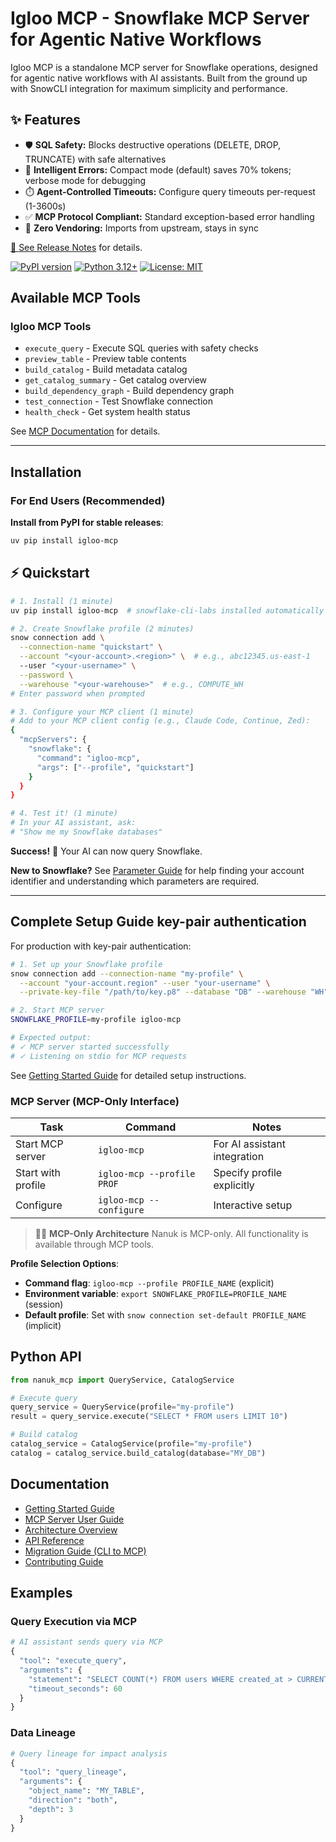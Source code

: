 # Igloo MCP - Snowflake MCP Server for Agentic Native Workflows


Igloo MCP is a standalone MCP server for Snowflake operations, designed for agentic native workflows with AI assistants. Built from the ground up with SnowCLI integration for maximum simplicity and performance.

## ✨ Features

- 🛡️ **SQL Safety:** Blocks destructive operations (DELETE, DROP, TRUNCATE) with safe alternatives
- 🧠 **Intelligent Errors:** Compact mode (default) saves 70% tokens; verbose mode for debugging
- ⏱️ **Agent-Controlled Timeouts:** Configure query timeouts per-request (1-3600s)
- ✅ **MCP Protocol Compliant:** Standard exception-based error handling
- 🚀 **Zero Vendoring:** Imports from upstream, stays in sync

[📖 See Release Notes](./RELEASE_NOTES.md) for details.

[![PyPI version](https://badge.fury.io/py/igloo-mcp.svg)](https://pypi.org/project/igloo-mcp/)
[![Python 3.12+](https://img.shields.io/badge/python-3.12+-blue.svg)](https://www.python.org/downloads/)
[![License: MIT](https://img.shields.io/badge/License-MIT-yellow.svg)](https://opensource.org/licenses/MIT)


## Available MCP Tools

### Igloo MCP Tools
- `execute_query` - Execute SQL queries with safety checks
- `preview_table` - Preview table contents
- `build_catalog` - Build metadata catalog
- `get_catalog_summary` - Get catalog overview
- `build_dependency_graph` - Build dependency graph
- `test_connection` - Test Snowflake connection
- `health_check` - Get system health status

See [MCP Documentation](docs/mcp/mcp_server_user_guide.md) for details.



---

## Installation

### For End Users (Recommended)

**Install from PyPI for stable releases**:
```bash
uv pip install igloo-mcp
```

## ⚡ Quickstart

```bash
# 1. Install (1 minute)
uv pip install igloo-mcp  # snowflake-cli-labs installed automatically

# 2. Create Snowflake profile (2 minutes)
snow connection add \
  --connection-name "quickstart" \
  --account "<your-account>.<region>" \  # e.g., abc12345.us-east-1
  --user "<your-username>" \
  --password \
  --warehouse "<your-warehouse>"  # e.g., COMPUTE_WH
# Enter password when prompted

# 3. Configure your MCP client (1 minute)
# Add to your MCP client config (e.g., Claude Code, Continue, Zed):
{
  "mcpServers": {
    "snowflake": {
      "command": "igloo-mcp",
      "args": ["--profile", "quickstart"]
    }
  }
}

# 4. Test it! (1 minute)
# In your AI assistant, ask:
# "Show me my Snowflake databases"
```

**Success!** 🎉 Your AI can now query Snowflake.

**New to Snowflake?** See [Parameter Guide](docs/getting-started.md#snowflake-parameters) for help finding your account identifier and understanding which parameters are required.

---

## Complete Setup Guide key-pair authentication

For production with key-pair authentication:

```bash
# 1. Set up your Snowflake profile
snow connection add --connection-name "my-profile" \
  --account "your-account.region" --user "your-username" \
  --private-key-file "/path/to/key.p8" --database "DB" --warehouse "WH"

# 2. Start MCP server
SNOWFLAKE_PROFILE=my-profile igloo-mcp

# Expected output:
# ✓ MCP server started successfully
# ✓ Listening on stdio for MCP requests
```

See [Getting Started Guide](docs/getting-started.md) for detailed setup instructions.

### MCP Server (MCP-Only Interface)

| Task | Command | Notes |
|------|---------|-------|
| Start MCP server | `igloo-mcp` | For AI assistant integration |
| Start with profile | `igloo-mcp --profile PROF` | Specify profile explicitly |
| Configure | `igloo-mcp --configure` | Interactive setup |

> 🐻‍❄️ **MCP-Only Architecture**
> Nanuk is MCP-only. All functionality is available through MCP tools.

**Profile Selection Options**:
- **Command flag**: `igloo-mcp --profile PROFILE_NAME` (explicit)
- **Environment variable**: `export SNOWFLAKE_PROFILE=PROFILE_NAME` (session)
- **Default profile**: Set with `snow connection set-default PROFILE_NAME` (implicit)

## Python API

```python
from nanuk_mcp import QueryService, CatalogService

# Execute query
query_service = QueryService(profile="my-profile")
result = query_service.execute("SELECT * FROM users LIMIT 10")

# Build catalog
catalog_service = CatalogService(profile="my-profile")
catalog = catalog_service.build_catalog(database="MY_DB")
```

## Documentation

- [Getting Started Guide](docs/getting-started.md)
- [MCP Server User Guide](docs/mcp/mcp_server_user_guide.md)
- [Architecture Overview](docs/architecture.md)
- [API Reference](docs/api/README.md)
- [Migration Guide (CLI to MCP)](docs/migration-guide.md)
- [Contributing Guide](CONTRIBUTING.md)

## Examples

### Query Execution via MCP

```python
# AI assistant sends query via MCP
{
  "tool": "execute_query",
  "arguments": {
    "statement": "SELECT COUNT(*) FROM users WHERE created_at > CURRENT_DATE - 30",
    "timeout_seconds": 60
  }
}
```

### Data Lineage

```python
# Query lineage for impact analysis
{
  "tool": "query_lineage",
  "arguments": {
    "object_name": "MY_TABLE",
    "direction": "both",
    "depth": 3
  }
}
```
